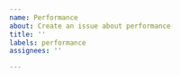 ```yaml
---
name: Performance
about: Create an issue about performance
title: ''
labels: performance
assignees: ''

---
```




